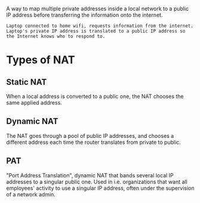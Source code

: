 A way to map multiple private addresses inside a local network to a public IP address before transferring the information onto the internet.

```Example
Laptop connected to home wifi, requests information from the internet.
Laptop's private IP address is translated to a public IP address so the Internet knows who to respond to.
```

# Types of NAT

## Static NAT

When a local address is converted to a public one, the NAT chooses the same applied address.

## Dynamic NAT

The NAT goes through a pool of public IP addresses, and chooses a different address each time the router translates from private to public.

## PAT

"Port Address Translation", dynamic NAT that bands several local IP addresses to a singular public one. Used in i.e. organizations that want all employees' activity to use a singular IP address, often under the supervision of a network admin.